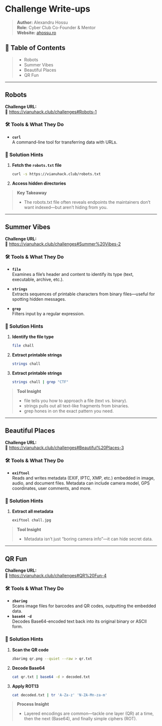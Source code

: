 # Challenge Write-ups
> **Author:** Alexandru Hossu  
> **Role:** Cyber Club Co-Founder & Mentor  
> **Website:** [ahossu.ro](https://ahossu.ro)

## 📑 Table of Contents

> * Robots  
> * Summer Vibes
> * Beautiful Places 
> * QR Fun

---

## Robots

**Challenge URL:**  
🔗 https://vianuhack.club/challenges#Robots-1

### 🛠 Tools & What They Do

- **`curl`**  
  A command-line tool for transferring data with URLs.

### 🧩 Solution Hints

1. **Fetch the `robots.txt` file**  
   ```bash
   curl -s https://vianuhack.club/robots.txt
    ```
2. **Access hidden directories**
> **Key Takeaway**
> * The robots.txt file often reveals endpoints the maintainers don’t want indexed—but aren’t hiding from you.

---

## Summer Vibes

**Challenge URL:**  
🔗 https://vianuhack.club/challenges#Summer%20Vibes-2

### 🛠 Tools & What They Do

- **`file`**  
  Examines a file’s header and content to identify its type (text, executable, archive, etc.).

- **`strings`**  
  Extracts sequences of printable characters from binary files—useful for spotting hidden messages.

- **`grep`**  
  Filters input by a regular expression.

### 🧩 Solution Hints

1. **Identify the file type**  
   ```bash
   file chall
    ```
2. **Extract printable strings**  
   ```bash
   strings chall
    ```
3. **Extract printable strings**  
   ```bash
   strings chall | grep "CTF"
    ```
> **Tool Insight**
> * file tells you how to approach a file (text vs. binary).
> * strings pulls out all text-like fragments from binaries.
> * grep hones in on the exact pattern you need.

---

## Beautiful Places

**Challenge URL:**  
🔗 https://vianuhack.club/challenges#Beautiful%20Places-3

### 🛠 Tools & What They Do

- **`exiftool`**  
  Reads and writes metadata (EXIF, IPTC, XMP, etc.) embedded in image, audio, and document files. Metadata can include camera model, GPS coordinates, user comments, and more.

### 🧩 Solution Hints

1. **Extract all metadata**  
   ```bash
   exiftool chall.jpg
    ```
> **Tool Insight**
> * Metadata isn’t just “boring camera info”—it can hide secret data.

---

## QR Fun

**Challenge URL:**  
🔗 https://vianuhack.club/challenges#QR%20Fun-4

### 🛠 Tools & What They Do

- **`zbarimg`**  
  Scans image files for barcodes and QR codes, outputting the embedded data.
- **`base64 -d`**  
  Decodes Base64-encoded text back into its original binary or ASCII form.

### 🧩 Solution Hints

1. **Scan the QR code**  
   ```bash
   zbarimg qr.png --quiet --raw > qr.txt
    ```
2. **Decode Base64**  
   ```bash
   cat qr.txt | base64 -d > decoded.txt
    ```
3. **Apply ROT13**
   ```bash
   cat decoded.txt | tr 'A-Za-z' 'N-ZA-Mn-za-m'
    ```
> **Process Insight**
> * Layered encodings are common—tackle one layer (QR) at a time, then the next (Base64), and finally simple ciphers (ROT).
